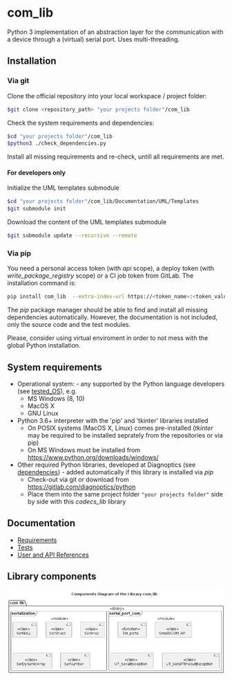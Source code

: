 # com_lib

Python 3 implementation of an abstraction layer for the communication with a device through a (virtual) serial port. Uses multi-threading.

## Installation

### Via git

Clone the official repository into your local workspace / project folder:

```bash
$git clone <repository_path> "your projects folder"/com_lib
```

Check the system requirements and dependencies:

```bash
$cd "your projects folder"/com_lib
$python3 ./check_dependencies.py
```

Install all missing requirements and re-check, untill all requirements are met.

#### For developers only

Initialize the UML templates submodule

```bash
$cd "your projects folder"/com_lib/Documentation/UML/Templates
$git submodule init
```

Download the content of the UML templates submodule

```bash
$git submodule update --recursive --remote
```

### Via pip

You need a personal access token (with *api* scope), a deploy token (with *write_package_registry* scope) or a CI job token from GitLab. The installation command is:

```bash
pip install com_lib  --extra-index-url https://<token_name>:<token_value>@gitlab.com/api/v4/projects/25522607/packages/pypi/simple
```

The *pip* package manager should be able to find and install all missing dependencies automatically. However, the documentation is not included, only the source code and the test modules.

Please, consider using virtual enviroment in order to not mess with the global Python installation.

## System requirements

* Operational system: - any supported by the Python language developers (see [tested_OS](./Documentation/Tests/tested_OS.md)), e.g.
  * MS Windows (8, 10)
  * MacOS X
  * GNU Linux
* Python 3.6+ interpreter with the 'pip' and 'tkinter' libraries installed
  * On POSIX systems (MacOS X, Linux) comes pre-installed (*tkinter* may be required to be installed seprately from the repositories or via pip)
  * On MS Windows must be installed from https://www.python.org/downloads/windows/
* Other required Python libraries, developed at Diagnoptics (see [dependencies](./Dependencies.md)) - added automatically if this library is installed via *pip*
  * Check-out via git or download from https://gitlab.com/diagnoptics/python
  * Place them into the same project folder `"your projects folder"` side by side with this *codecs_lib* library

## Documentation

* [Requirements](./Documentation/Requirements/index.md)
* [Tests](./Documentation/Tests/index.md)
* [User and API References](./Documentation/References/index.md)

## Library components

![Library components](./Documentation/UML/com_lib_components.png)
